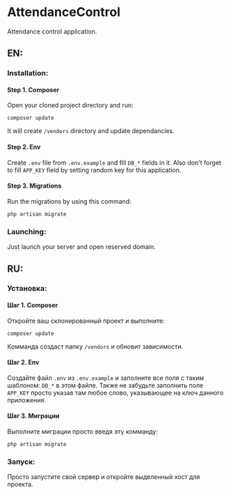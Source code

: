 # AttendanceControl
Attendance control application.

## EN:

### Installation:
#### Step 1. Composer
Open your cloned project directory and run:
```
composer update
```
It will create `/vendors` directory and update dependancies.
#### Step 2. Env
Create `.env` file from `.env.example` and fill `DB_*` fields in it. Also don't forget to fill `APP_KEY` field by setting random key for this application.
#### Step 3. Migrations
Run the migrations by using this command:
```
php artisan migrate
```

### Launching:
Just launch your server and open reserved domain.

## RU:

### Установка:
#### Шаг 1. Composer
Откройте ваш склонированный проект и выполните:
```
composer update
```
Комманда создаст папку `/vendors` и обновит зависимости.
#### Шаг 2. Env
Создайте файл `.env` из `.env.example` и заполните все поля с таким шаблоном: `DB_*` в этом файле. Также не забудьте заполнить поле `APP_KEY` просто указав там любое слово, указывающее на ключ данного приложения.
#### Шаг 3. Миграции
Выполните миграции просто введя эту комманду:
```
php artisan migrate
```

### Запуск:
Просто запустите свой сервер и откройте выделенный хост для проекта.
